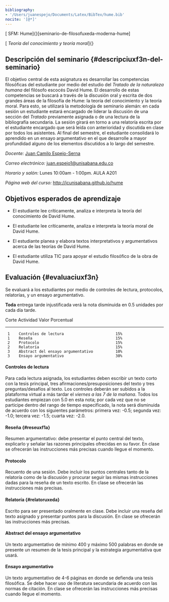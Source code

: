 ```yaml
---
bibliography:
- '/Users/juanespejo/Documents/Latex/BibTex/hume.bib'
nocite: '[@*]'
---
```


[ SFM: Hume]{}\[seminario-de-filosofuxeda-moderna-hume\]

[ *Teoría del conocimiento y teoría moral*]{}

Descripción del seminario {#descripciuxf3n-del-seminario}
-------------------------

El objetivo central de esta asignatura es desarrollar las competencias
filosóficas del estudiante por medio del estudio del *Tratado de la
naturaleza humana* del filósofo escocés David Hume. El desarrollo de
estas competencias se buscará a través de la discusión oral y escrita de
dos grandes áreas de la filosofía de Hume: la teoría del conocimiento y
la teoría moral. Para esto, se utilizará la metodología de seminario
alemán: en cada sesión un estudiante estará encargado de liderar la
discusión de una sección del *Tratado* previamente asignada o de una
lectura de la bibliografía secundaria. La sesión girará en torno a una
relatoría escrita por el estudiante encargado que será leída con
anterioridad y discutida en clase por todos los asistentes. Al final del
semestre, el estudiante consolidará lo aprendido en un ensayo
argumentativo en el que desarrolle a mayor profundidad alguno de los
elementos discutidos a lo largo del semestre.

*Docente:* [Juan Camilo Espejo-Serna]()

*Correo electrónico:* juan.espejo1@unisabana.edu.co

*Horario y salón:* Lunes 10:00am - 1:00pm. AULA A201

*Página web del curso:* http://jcunisabana.github.io/hume

Objetivos esperados de aprendizaje
----------------------------------

-   El estudiante lee críticamente, analiza e interpreta la teoría del
    conocimiento de David Hume.

-   El estudiante lee críticamente, analiza e interpreta la teoría moral
    de David Hume.

-   El estudiante planea y elabora textos interpretativos y
    argumentativos acerca de las teorías de David Hume.

-   El estudiante utiliza TIC para apoyar el estudio filosófico de la
    obra de David Hume.

Evaluación {#evaluaciuxf3n}
----------

Se evaluará a los estudiantes por medio de controles de lectura,
protocolos, relatorías, y un ensayo argumentativo.

**Toda** entrega tarde injustificada verá la nota disminuida en 0.5
unidades por cada día tarde.

   Corte  Actividad                            Valor Porcentual
  ------- ----------------------------------- ------------------
     1    Controles de lectura                       15%
     1    Reseña                                     15%
     2    Protocolo                                  15%
     2    Relatoría                                  15%
     3    Abstract del ensayo argumentativo          10%
     3    Ensayo argumentativo                       30%

#### Controles de lectura

Para cada lectura asignada, los estudiantes deben escribir un texto
corto con la tesis principal, tres afirmaciones/presuposiciones del
texto y tres preguntas/desafíos al texto. Los controles deberán ser
subidos a la plataforma virtual a más tardar el *viernes a las 7 de la
mañana*. Todos los estudiantes empiezan con 5.0 en esta nota; por cada
vez que no se participe dentro del rango de tiempo especificado, la nota
será disminuida de acuerdo con los siguientes parámetros: primera vez:
-0.5; segunda vez: -1.0; tercera vez: -1.5; cuarta vez: -2.0.

#### Reseña {#reseuxf1a}

Resumen argumentativo: debe presentar el punto central del texto,
explicarlo y señalar las razones principales ofrecidas en su favor. En
clase se ofrecerán las instrucciones más precisas cuando llegue el
momento.

#### Protocolo

Recuento de una sesión. Debe incluir los puntos centrales tanto de la
relatoría como de la discusión y procurar seguir las mismas
instrucciones dadas para la reseña de un texto escrito. En clase se
ofrecerán las instrucciones más precisas.

#### Relatoría {#relatoruxeda}

Escrito para ser presentado oralmente en clase. Debe incluir una reseña
del texto asignado y presentar puntos para la discusión. En clase se
ofrecerán las instrucciones más precisas.

#### Abstract del ensayo argumentativo

Un texto argumentativo de mínimo 400 y máximo 500 palabras en donde se
presente un resumen de la tesis principal y la estrategia argumentativa
que usará.

#### Ensayo argumentativo

Un texto argumentativo de 4-6 páginas en donde se defienda una tesis
filosófica. Se debe hacer uso de literatura secundaria de acuerdo con
las normas de citación. En clase se ofrecerán las instrucciones más
precisas cuando llegue el momento.
